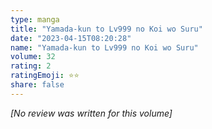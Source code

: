```yaml
---
type: manga
title: "Yamada-kun to Lv999 no Koi wo Suru"
date: "2023-04-15T08:20:28"
name: "Yamada-kun to Lv999 no Koi wo Suru"
volume: 32
rating: 2
ratingEmoji: ⭐️⭐️
share: false
---
```


*[No review was written for this volume]*
